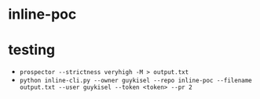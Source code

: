 # inline-poc


# testing
* `prospector --strictness veryhigh -M > output.txt`
* `python inline-cli.py --owner guykisel --repo inline-poc --filename output.txt --user guykisel --token <token> --pr 2`
